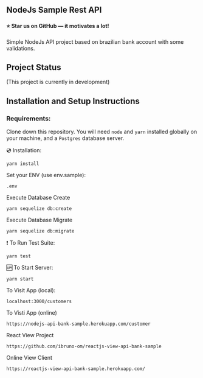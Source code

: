 ## NodeJs Sample Rest API

#### ⭐ Star us on GitHub — it motivates a lot!

Simple NodeJs API project based on brazilian bank account with some validations.

## Project Status

(This project is currently in development)

## Installation and Setup Instructions

### Requirements:  

Clone down this repository. You will need `node` and `yarn` installed globally on your machine, and a `Postgres` database server.

💿 Installation:

`yarn install`  

Set your ENV (use env.sample):

`.env`

Execute Database Create

`yarn sequelize db:create`

Execute Database Migrate

`yarn sequelize db:migrate`

❗ To Run Test Suite:  

`yarn test`  

🆙 To Start Server:

`yarn start`  

To Visit App (local):

`localhost:3000/customers`  

To Visti App (online)

`https://nodejs-api-bank-sample.herokuapp.com/customer`

React View Project

`https://github.com/ibruno-om/reactjs-view-api-bank-sample`

Online View Client

`https://reactjs-view-api-bank-sample.herokuapp.com/`
